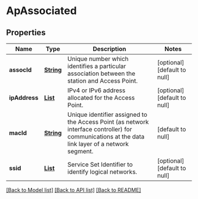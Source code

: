 # ApAssociated
## Properties

Name | Type | Description | Notes
------------ | ------------- | ------------- | -------------
**assocId** | [**String**](string.md) | Unique number which identifies a particular association between the station and Access Point. | [optional] [default to null]
**ipAddress** | [**List**](string.md) | IPv4 or IPv6 address allocated for the Access Point. | [optional] [default to null]
**macId** | [**String**](string.md) | Unique identifier assigned to the Access Point (as network interface controller) for communications at the data link layer of a network segment. | [default to null]
**ssid** | [**List**](string.md) | Service Set Identifier to identify logical networks. | [optional] [default to null]

[[Back to Model list]](../README.md#documentation-for-models) [[Back to API list]](../README.md#documentation-for-api-endpoints) [[Back to README]](../README.md)

